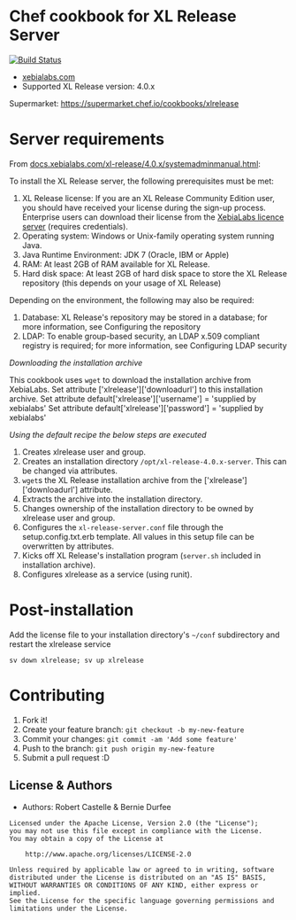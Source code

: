 # Chef cookbook for XL Release Server
[![Build Status](https://travis-ci.org/electric-it/xlrelease.svg?branch=develop)](https://travis-ci.org/electric-it/xlrelease)

* [xebialabs.com](https://xebialabs.com)
* Supported XL Release version: 4.0.x

Supermarket: https://supermarket.chef.io/cookbooks/xlrelease

# Server requirements

From [docs.xebialabs.com/xl-release/4.0.x/systemadminmanual.html](https://docs.xebialabs.com/xl-release/4.0.x/systemadminmanual.html):

To install the XL Release server, the following prerequisites must be met:

1. XL Release license: If you are an XL Release Community Edition user, you should have received your license during the sign-up process. Enterprise users can download their license from the [XebiaLabs licence server](https://tech.xebialabs.com/download/license) (requires credentials).
2. Operating system: Windows or Unix-family operating system running Java.
3. Java Runtime Environment: JDK 7 (Oracle, IBM or Apple)
4. RAM: At least 2GB of RAM available for XL Release.
5. Hard disk space: At least 2GB of hard disk space to store the XL Release repository (this depends on your usage of XL Release)

Depending on the environment, the following may also be required:

1. Database: XL Release's repository may be stored in a database; for more information, see Configuring the repository
2. LDAP: To enable group-based security, an LDAP x.509 compliant registry is required; for more information, see Configuring LDAP security

*Downloading the installation archive*

This cookbook uses `wget` to download the installation archive from XebiaLabs.
Set attribute ['xlrelease']['downloadurl'] to this installation archive.
Set attribute default['xlrelease']['username'] = 'supplied by xebialabs'
Set attribute default['xlrelease']['password'] = 'supplied by xebialabs'

*Using the default recipe the below steps are executed*

1. Creates xlrelease user and group.
2. Creates an installation directory `/opt/xl-release-4.0.x-server`. This can be changed via attributes.
3. `wget`s the XL Release installation archive from the ['xlrelease']['downloadurl'] attribute.
4. Extracts the archive into the installation directory.
5. Changes ownership of the installation directory to be owned by xlrelease user and group.
6. Configures the `xl-release-server.conf` file through the setup.config.txt.erb template. All values in this setup file can be overwritten by attributes.
7. Kicks off XL Release's installation program (`server.sh` included in installation archive).
8. Configures xlrelease as a service (using runit).

# Post-installation

Add the license file to your installation directory's `~/conf` subdirectory and restart the xlrelease service

```sv down xlrelease; sv up xlrelease```

# Contributing

1. Fork it!
2. Create your feature branch: `git checkout -b my-new-feature`
3. Commit your changes: `git commit -am 'Add some feature'`
4. Push to the branch: `git push origin my-new-feature`
5. Submit a pull request :D

## License & Authors
- Authors: Robert Castelle & Bernie Durfee

```
Licensed under the Apache License, Version 2.0 (the "License");
you may not use this file except in compliance with the License.
You may obtain a copy of the License at

    http://www.apache.org/licenses/LICENSE-2.0

Unless required by applicable law or agreed to in writing, software
distributed under the License is distributed on an "AS IS" BASIS,
WITHOUT WARRANTIES OR CONDITIONS OF ANY KIND, either express or implied.
See the License for the specific language governing permissions and
limitations under the License.

```
